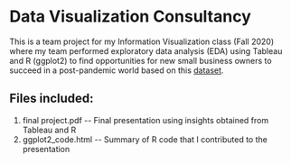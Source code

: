 # Data Visualization Consultancy
This is a team project for my Information Visualization class (Fall 2020) where my team performed exploratory data analysis (EDA) using Tableau and R (ggplot2) to find opportunities for new small business owners to succeed in a post-pandemic world based on this [dataset](https://github.com/OpportunityInsights/EconomicTracker/tree/main/data).

## Files included:
1. final project.pdf -- Final presentation using insights obtained from Tableau and R
2. ggplot2_code.html -- Summary of R code that I contributed to the presentation
